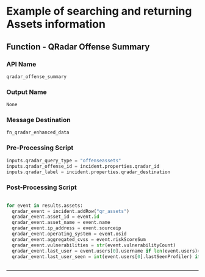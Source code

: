 <!--
    DO NOT MANUALLY EDIT THIS FILE
    THIS FILE IS AUTOMATICALLY GENERATED WITH resilient-sdk codegen
-->

# Example of searching and returning Assets information

## Function - QRadar Offense Summary

### API Name
`qradar_offense_summary`

### Output Name
`None`

### Message Destination
`fn_qradar_enhanced_data`

### Pre-Processing Script
```python
inputs.qradar_query_type = "offenseassets"
inputs.qradar_offense_id = incident.properties.qradar_id
inputs.qradar_label = incident.properties.qradar_destination
```

### Post-Processing Script
```python

for event in results.assets:
  qradar_event = incident.addRow("qr_assets")
  qradar_event.asset_id = event.id
  qradar_event.asset_name = event.name
  qradar_event.ip_address = event.sourceip
  qradar_event.operating_system = event.osid
  qradar_event.aggregated_cvss = event.riskScoreSum
  qradar_event.vulnerabilities = str(event.vulnerabilityCount)
  qradar_event.last_user = event.users[0].username if len(event.users)>0 and event.users[0].username is not None else ""
  qradar_event.last_user_seen = int(event.users[0].lastSeenProfiler) if len(event.users)>0 and event.users[0].lastSeenProfiler is not None else ""
  
```

---

